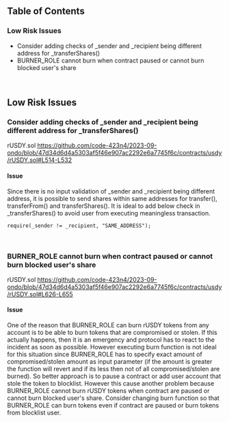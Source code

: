 ## Table of Contents
### Low Risk Issues
- Consider adding checks of _sender and _recipient being different address for _transferShares() 
- BURNER_ROLE cannot burn when contract paused or cannot burn blocked user's share

&ensp;
## Low Risk Issues
### Consider adding checks of _sender and _recipient being different address for _transferShares()  

rUSDY.sol
https://github.com/code-423n4/2023-09-ondo/blob/47d34d6d4a5303af5f46e907ac2292e6a7745f6c/contracts/usdy/rUSDY.sol#L514-L532

#### Issue
Since there is no input validation of _sender and _recipient being different address,
it is possible to send shares within same addresses for transfer(), transferFrom() and transferShares().
It is ideal to add below check in _transferShares() to avoid user from executing meaningless transaction.
```solidity
require(_sender != _recipient, "SAME_ADDRESS");
```

&ensp;
### BURNER_ROLE cannot burn when contract paused or cannot burn blocked user's share

rUSDY.sol
https://github.com/code-423n4/2023-09-ondo/blob/47d34d6d4a5303af5f46e907ac2292e6a7745f6c/contracts/usdy/rUSDY.sol#L626-L655

#### Issue
One of the reason that BURNER_ROLE can burn rUSDY tokens from any account is to be able to burn tokens that are compromised or stolen.
If this actually happens, then it is an emergency and protocol has to react to the incident as soon as possible. However executing 
burn function is not ideal for this situation since BURNER_ROLE has to specify exact amount of compromised/stolen amount as input parameter
(if the amount is greater the function will revert and if its less then not of all compromised/stolen are burned).
So better approach is to pause a contract or add user account that stole the token to blocklist. However this cause another problem 
because BURNER_ROLE cannot burn rUSDY tokens when contract are paused or cannot burn blocked user's share.
Consider changing burn function so that BURNER_ROLE can burn tokens even if contract are paused or burn tokens from blocklist user.

&ensp;
